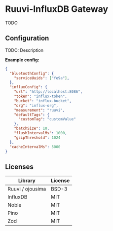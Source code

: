 # Ruuvi-InfluxDB Gateway

TODO

## Configuration

TODO: Description

**Example config:**

```json
{
  "bluetoothConfig": {
    "serviceUuids": ["fe9a"],
  },
  "influxConfig": {
    "url": "http://localhost:8086",
    "token": "influx-token",
    "bucket": "influx-bucket",
    "org": "influx-org",
    "measurement": "ruuvi",
    "defaultTags": {
      "customTag": "customValue"
    },
    "batchSize": 10,
    "flushIntervalMs": 1000,
    "gzipThreshold": 1024
  },
  "cacheIntervalMs": 5000
}
```

## Licenses

| Library | License |
| --- | --- |
| Ruuvi / ojousima | BSD-3 |
| InfluxDB | MIT |
| Noble | MIT |
| Pino | MIT |
| Zod | MIT |
